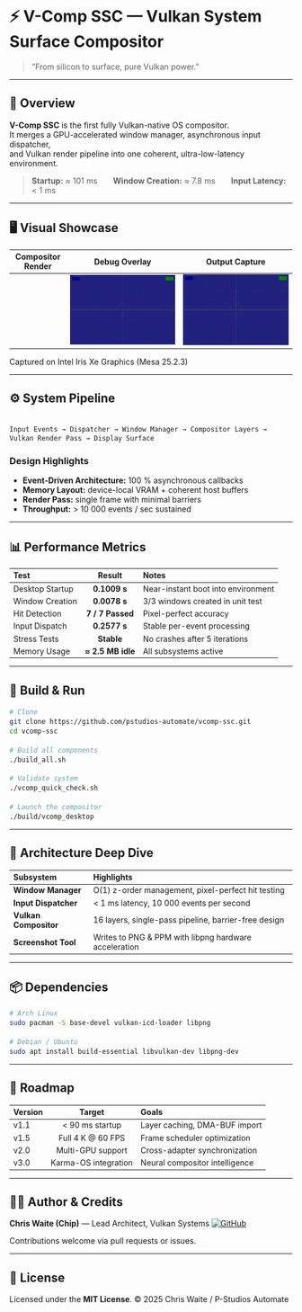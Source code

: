 # ⚡ V-Comp SSC — Vulkan System Surface Compositor

> “From silicon to surface, pure Vulkan power.”

---

## 🌌 Overview

**V-Comp SSC** is the first fully Vulkan-native OS compositor.  
It merges a GPU-accelerated window manager, asynchronous input dispatcher,  
and Vulkan render pipeline into one coherent, ultra-low-latency environment.  

> **Startup:** ≈ 101 ms  **Window Creation:** ≈ 7.8 ms  **Input Latency:** < 1 ms  

---

## 🖥️ Visual Showcase

| Compositor Render | Debug Overlay | Output Capture |
|:--:|:--:|:--:|
| | ![Analysis](vcomp_analysis.png) | ![Output](vcomp_output.png) |

Captured on Intel Iris Xe Graphics (Mesa 25.2.3)

---

## ⚙️ System Pipeline

```

Input Events → Dispatcher → Window Manager → Compositor Layers → Vulkan Render Pass → Display Surface

````

### Design Highlights
- **Event-Driven Architecture:** 100 % asynchronous callbacks  
- **Memory Layout:** device-local VRAM + coherent host buffers  
- **Render Pass:** single frame with minimal barriers  
- **Throughput:** > 10 000 events / sec sustained  

---

## 📊 Performance Metrics

| Test | Result | Notes |
|:--|:--:|:--|
| Desktop Startup | **0.1009 s** | Near-instant boot into environment |
| Window Creation | **0.0078 s** | 3/3 windows created in unit test |
| Hit Detection | **7 / 7 Passed** | Pixel-perfect accuracy |
| Input Dispatch | **0.2577 s** | Stable per-event processing |
| Stress Tests | **Stable** | No crashes after 5 iterations |
| Memory Usage | **≈ 2.5 MB idle** | All subsystems active |

---

## 🧩 Build & Run

```bash
# Clone
git clone https://github.com/pstudios-automate/vcomp-ssc.git
cd vcomp-ssc

# Build all components
./build_all.sh

# Validate system
./vcomp_quick_check.sh

# Launch the compositor
./build/vcomp_desktop
````

---

## 🧠 Architecture Deep Dive

| Subsystem             | Highlights                                            |
| :-------------------- | :---------------------------------------------------- |
| **Window Manager**    | O(1) z-order management, pixel-perfect hit testing    |
| **Input Dispatcher**  | < 1 ms latency, 10 000 events per second              |
| **Vulkan Compositor** | 16 layers, single-pass pipeline, barrier-free design  |
| **Screenshot Tool**   | Writes to PNG & PPM with libpng hardware acceleration |

---

## 📦 Dependencies

```bash
# Arch Linux
sudo pacman -S base-devel vulkan-icd-loader libpng

# Debian / Ubuntu
sudo apt install build-essential libvulkan-dev libpng-dev
```

---

## 🧭 Roadmap

| Version |        Target        | Goals                          |
| :------ | :------------------: | :----------------------------- |
| v1.1    |    < 90 ms startup   | Layer caching, DMA-BUF import  |
| v1.5    |   Full 4 K @ 60 FPS  | Frame scheduler optimization   |
| v2.0    |   Multi-GPU support  | Cross-adapter synchronization  |
| v3.0    | Karma-OS integration | Neural compositor intelligence |

---

## 🧑‍💻 Author & Credits

**Chris Waite (Chip)** — Lead Architect, Vulkan Systems
[![GitHub](https://img.shields.io/badge/github-@pstudios--automate-black?logo=github)](https://github.com/pstudios-automate)

Contributions welcome via pull requests or issues.

---

## 📜 License

Licensed under the **MIT License**.
© 2025 Chris Waite / P-Studios Automate

